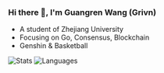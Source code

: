 ### Hi there 👋, I'm Guangren Wang (Grivn)

- A student of Zhejiang University
- Focusing on Go, Consensus, Blockchain
- Genshin & Basketball

<!-- bg_color=60,f7b267,f25c54&text_color=fff&title_color=fff&icon_color=fff-->
![Stats](https://github-readme-stats.vercel.app/api?username=Grivn&include_all_commits=true&hide_border=true&theme=graywhite) 
![Languages](https://github-readme-stats.vercel.app/api/top-langs/?username=Grivn&&show_icons=true&hide_border=true&theme=graywhite&layout=compact&langs_count=8&exclude_repo=wxGo)
